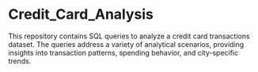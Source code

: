 # Credit_Card_Analysis
This repository contains SQL queries to analyze a credit card transactions dataset. The queries address a variety of analytical scenarios, providing insights into transaction patterns, spending behavior, and city-specific trends.

